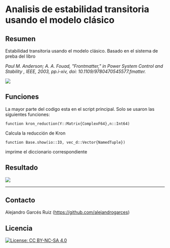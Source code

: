 # Analisis de estabilidad transitoria usando el modelo clásico

## Resumen

Estabilidad transitoria usando el modelo clásico.  Basado en el sistema de preba del libro

*Paul M. Anderson; A. A. Fouad, "Frontmatter," in Power System Control and Stability , IEEE, 2003, pp.i-xiv, doi: 10.1109/9780470545577.fmatter.*


![](https://github.com/alejandrogarces/JuliaScripts/blob/main/EstabilidadTransitoria/sistema_prueba.svg)

## Funciones

La mayor parte del codigo esta en el script principal.  Solo se usaron las siguientes funciones:

    function kron_reduction(Y::Matrix{ComplexF64},n::Int64)

Calcula la reducción de Kron

    function Base.show(io::IO, vec_d::Vector{NamedTuple})

imprime el diccionario correspondiente

## Resultado

![](https://github.com/alejandrogarces/JuliaScripts/blob/main/EstabilidadTransitoria/resultados.svg)


---
## Contacto

Alejandro Garcés Ruiz
(https://github.com/alejandrogarces)

## Licencia

[![License: CC BY-NC-SA 4.0](https://img.shields.io/badge/License-CC_BY--NC--SA_4.0-lightgrey.svg)](https://creativecommons.org/licenses/by-nc-sa/4.0/)
